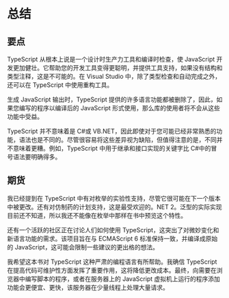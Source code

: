 # 总结

## 要点

TypeScript 从根本上说是一个设计时生产力工具和编译时检查，使 JavaScript 开发更加健壮。它帮助您的开发工具变得更聪明，并提供工具支持，如果没有结构和类型注释，这是不可能的。在 Visual Studio 中，除了类型检查和自动完成之外，还可以在 TypeScript 中使用重构工具。

生成 JavaScript 输出时，TypeScript 提供的许多语言功能都被删除了，因此，如果您编写的程序以编译后的 JavaScript 形式使用，那么库的使用者将不会从这些功能中受益。

TypeScript 并不意味着是 C#或 VB.NET，因此即使对于您可能已经非常熟悉的功能，语法也是不同的。尽管很容易将这些差异视为缺陷，但值得注意的是，不同并不意味着更糟。例如，TypeScript 中用于继承和接口实现的关键字比 C#中的冒号语法要明确得多。

## 期货

我已经提到在 TypeScript 中有对枚举的实验性支持，尽管它很可能在下一个版本中被更改。还有对仿制药的计划支持，这是最受欢迎的。NET 2。泛型的实际实现目前还不知道，所以我还不能像在枚举中那样在书中预览这个特性。

还有一个活跃的社区正在讨论人们如何使用 TypeScript，这突出了对微妙变化和新语言功能的需求。该项目旨在与 ECMAScript 6 标准保持一致，并编译成原始的 JavaScript，这可能会限制一些建议的更出格的想法。

我希望这本书对 TypeScript 这种严肃的编程语言有所帮助。我确信 TypeScript 在提高代码可维护性方面发挥了重要作用，这将降低更改成本。最终，向需要在浏览器中编写脚本的程序，或者在服务器上的 JavaScript 虚拟机上运行的程序添加功能会更便宜、更快，该服务器在少量线程上处理大量请求。